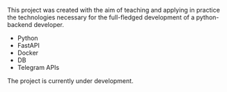 This project was created with the aim of teaching and applying in practice
the technologies necessary for the full-fledged development of a python-backend developer.

- Python
- FastAPI
- Docker
- DB
- Telegram APIs

The project is currently under development.
